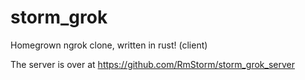 # storm_grok
Homegrown ngrok clone, written in rust! (client)

The server is over at https://github.com/RmStorm/storm_grok_server
